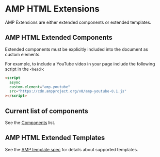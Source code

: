 # AMP HTML Extensions

AMP Extensions are either extended components or extended templates.

## AMP HTML Extended Components

Extended components must be explicitly included into the document as custom elements.

For example, to include a YouTube video in your page
include the following script in the `<head>`:

```html
<script
  async
  custom-element="amp-youtube"
  src="https://cdn.ampproject.org/v0/amp-youtube-0.1.js"
></script>
```

## Current list of components

See the [Components](https://www.ampproject.org/docs/reference/components) list.

## AMP HTML Extended Templates

See the [AMP template spec](../spec/amp-html-templates.md) for details about supported templates.
